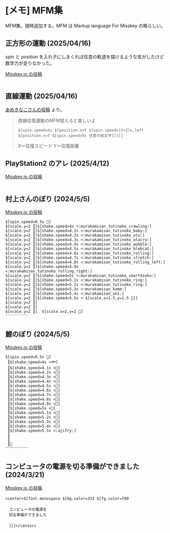 # [メモ] MFM集

MFM集。随時追加する。MFM は Markup language For Misskey の略らしい。

## 正方形の運動 (2025/04/16)

spin と position を入れ子にしまくれば任意の軌道を描けるような気がしたけど数学力が足りなかった。

[Misskey.io の投稿](https://misskey.io/notes/a6n3t6duesot00si)

<div id="article_mfm_square"><pre class="lang_mfm"></pre></div>
<script src="./mfm_square.js"></script>

<!-- うまくいかなかったので保留
## 等速直線運動 (2025/04/16)
<div id="article_mfm_uniform_linear"><pre class="lang_mfm"></pre></div>
<script src="./mfm_uniform_linear.js"></script> -->

## 直線運動 (2025/04/16)

[あめきなこさんの投稿](https://misskey.io/notes/a6mzf7rwt1g504f7) より。

> 直線往復運動のMFM覚えると楽しいよ
> 
> ```mfm
> $[spin.speed=Xs $[position.x=Y $[spin.speed=(X÷2)s,left $[position.x=Y $[spin.speed=Xs 任意の絵文字]]]]]
> ```
>
> X＝往復スピード Y＝往復距離

## PlayStation2 のアレ (2025/4/12)

[Misskey.io の投稿](https://misskey.io/notes/a6hnnmxqmgg10fk9)

<div id="article_mfm_ps2"><pre class="lang_mfm"></pre></div>
<script src="./mfm_ps2.js"></script>

## 村上さんのぼり (2024/5/5)

[Misskey.io の投稿](https://misskey.io/notes/9swwzqx35qnn0edo)

```mfm
$[spin.speed=0.5s 🛞]
$[scale.y=2 ┃]$[shake.speed=4s <:murakamisan_tutinoko_crawling:]
$[scale.y=2 ┃]$[shake.speed=4.1s <:murakamisan_tutinoko_baby:]
$[scale.y=2 ┃]$[shake.speed=4.2s <:murakamisan_tutinoko_otu:]
$[scale.y=2 ┃]$[shake.speed=4.3s <:murakamisan_tutinoko_otacry:]
$[scale.y=2 ┃]$[shake.speed=4.4s <:murakamisan_tutinoko_wobble:]
$[scale.y=2 ┃]$[shake.speed=4.5s <:murakamisan_tutinoko_blebcat:]
$[scale.y=2 ┃]$[shake.speed=4.6s <:murakamisan_tutinoko_rolling:]
$[scale.y=2 ┃]$[shake.speed=4.7s <:murakamisan_tutinoko_stretch:]
$[scale.y=2 ┃]$[shake.speed=4.8s <:murakamisan_tutinoko_rolling_left:]
$[scale.y=2 ┃]$[shake.speed=4.9s <:murakamisan_tutinoko_rolling_right:]
$[scale.y=2 ┃]$[shake.speed=5s <:murakamisan_tutinoko_smart4soku:]
$[scale.y=2 ┃]$[shake.speed=5.1s <:murakamisan_tutinoko_ring:]
$[scale.y=2 ┃]$[shake.speed=5.2s <:murakamisan_tutinoko_ring:]
$[scale.y=2 ┃]$[shake.speed=5.3s <:murakamisan_kame:]
$[scale.y=2 ┃]$[shake.speed=5.4s <:murakamisan_uni:]
$[scale.y=2 ┃]$[shake.speed=5.5s < $[scale.x=1.5,y=1.5 🧠]]
$[scale.y=2 ┃]
$[scale.y=2 ┃]
$[scale.y=2 ┃]  $[scale.x=2,y=2 🏡]
￣￣￣￣￣￣
```

## 鯉のぼり (2024/5/5)

[Misskey.io の投稿](https://misskey.io/notes/9swvtyschcel015s)

```mfm
$[spin.speed=0.5s 🛞]
 ┃$[shake.speed=4s <🐟]
 ┃$[shake.speed=4.1s <🐠]
 ┃$[shake.speed=4.2s <🐡]
 ┃$[shake.speed=4.3s <🦈]
 ┃$[shake.speed=4.4s <🐬]
 ┃$[shake.speed=4.5s <🐳]
 ┃$[shake.speed=4.6s <🦭]
 ┃$[shake.speed=4.7s <🦀]
 ┃$[shake.speed=4.8s <🦞]
 ┃$[shake.speed=4.9s <🐙]
 ┃$[shake.speed=5s <🦑]
 ┃$[shake.speed=5.1s <🪼]
 ┃$[shake.speed=5.2s <🐚]
 ┃$[shake.speed=5.3s <🪸]
 ┃$[shake.speed=5.4s <🍤]
 ┃$[shake.speed=5.5s <:ajifry:]
 ┃
 ┃
 ┃🏡
￣￣￣￣￣￣
```

## コンピュータの電源を切る準備ができました (2024/3/21)

[Misskey.io の投稿](https://misskey.io/notes/9r4udntguze0030c)

```mfm
<center>$[font.monospace $[bg.color=333 $[fg.color=f80 ㅤ
ㅤ
ㅤコンピュータの電源をㅤ
ㅤ切る準備ができましたㅤ
ㅤ
ㅤ]]]</center>
```

